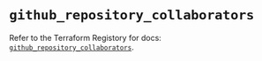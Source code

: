 # `github_repository_collaborators`

Refer to the Terraform Registory for docs: [`github_repository_collaborators`](https://registry.terraform.io/providers/integrations/github/5.31.0/docs/resources/repository_collaborators).
